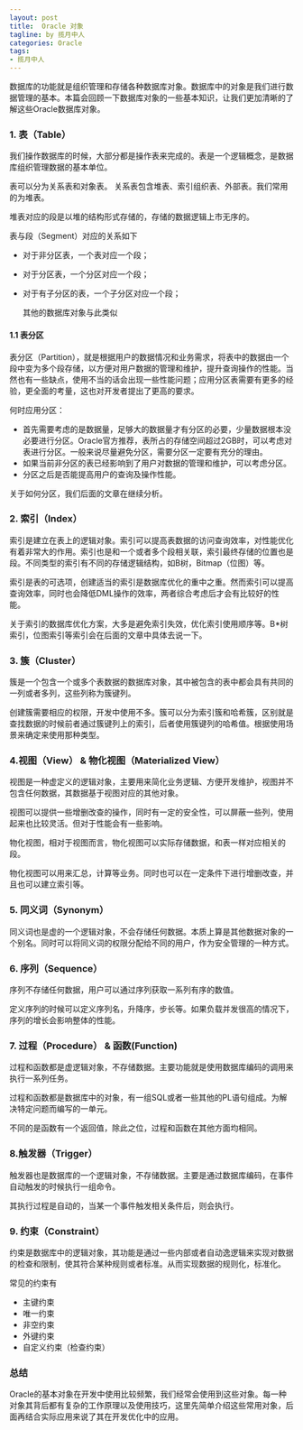 ```yaml
---
layout: post
title:  Oracle 对象
tagline: by 揽月中人
categories: Oracle
tags:
- 揽月中人
---
```

数据库的功能就是组织管理和存储各种数据库对象。数据库中的对象是我们进行数据管理的基本。本篇会回顾一下数据库对象的一些基本知识，让我们更加清晰的了解这些Oracle数据库对象。
<!--more-->

### 1.  表（Table）

我们操作数据库的时候，大部分都是操作表来完成的。表是一个逻辑概念，是数据库组织管理数据的基本单位。

表可以分为关系表和对象表。 关系表包含堆表、索引组织表、外部表。我们常用的为堆表。

堆表对应的段是以堆的结构形式存储的，存储的数据逻辑上市无序的。

表与段（Segment）对应的关系如下

- 对于非分区表，一个表对应一个段；

- 对于分区表，一个分区对应一个段；

- 对于有子分区的表，一个子分区对应一个段；

  其他的数据库对象与此类似

#### 1.1 表分区

表分区（Partition），就是根据用户的数据情况和业务需求，将表中的数据由一个段中变为多个段存储，以方便对用户数据的管理和维护，提升查询操作的性能。当然也有一些缺点，使用不当的话会出现一些性能问题；应用分区表需要有更多的经验，更全面的考量，这也对开发者提出了更高的要求。

何时应用分区：

- 首先需要考虑的是数据量，足够大的数据量才有分区的必要，少量数据根本没必要进行分区。Oracle官方推荐，表所占的存储空间超过2GB时，可以考虑对表进行分区。一般来说尽量避免分区，需要分区一定要有充分的理由。
- 如果当前非分区的表已经影响到了用户对数据的管理和维护，可以考虑分区。
- 分区之后是否能提高用户的查询及操作性能。

关于如何分区，我们后面的文章在继续分析。



### 2. 索引（Index）

索引是建立在表上的逻辑对象。索引可以提高表数据的访问查询效率，对性能优化有着非常大的作用。索引也是和一个或者多个段相关联，索引最终存储的位置也是段。不同类型的索引有不同的存储逻辑结构，如B树，Bitmap（位图）等。

索引是表的可选项，创建适当的索引是数据库优化的重中之重。然而索引可以提高查询效率，同时也会降低DML操作的效率，两者综合考虑后才会有比较好的性能。

关于索引的数据库优化方案，大多是避免索引失效，优化索引使用顺序等。B*树索引，位图索引等索引会在后面的文章中具体去说一下。

### 3. 簇（Cluster）

簇是一个包含一个或多个表数据的数据库对象，其中被包含的表中都会具有共同的一列或者多列，这些列称为簇键列。

创建簇需要相应的权限，开发中使用不多。簇可以分为索引簇和哈希簇，区别就是查找数据的时候前者通过簇键列上的索引，后者使用簇键列的哈希值。根据使用场景来确定来使用那种类型。

### 4.视图（View） & 物化视图（Materialized View）

视图是一种虚定义的逻辑对象，主要用来简化业务逻辑、方便开发维护，视图并不包含任何数据，其数据基于视图对应的其他对象。

视图可以提供一些增删改查的操作，同时有一定的安全性，可以屏蔽一些列，使用起来也比较灵活。但对于性能会有一些影响。

物化视图，相对于视图而言，物化视图可以实际存储数据，和表一样对应相关的段。

物化视图可以用来汇总，计算等业务。同时也可以在一定条件下进行增删改查，并且也可以建立索引等。

### 5. 同义词（Synonym）

同义词也是虚的一个逻辑对象，不会存储任何数据。本质上算是其他数据对象的一个别名。同时可以将同义词的权限分配给不同的用户，作为安全管理的一种方式。

### 6. 序列（Sequence）

序列不存储任何数据，用户可以通过序列获取一系列有序的数值。

定义序列的时候可以定义序列名，升降序，步长等。如果负载并发很高的情况下，序列的增长会影响整体的性能。

### 7. 过程（Procedure） & 函数(Function)

过程和函数都是虚逻辑对象，不存储数据。主要功能就是使用数据库编码的调用来执行一系列任务。

过程和函数都是数据库中的对象，有一组SQL或者一些其他的PL语句组成。为解决特定问题而编写的一单元。

不同的是函数有一个返回值，除此之位，过程和函数在其他方面均相同。

### 8.触发器（Trigger）

触发器也是数据库的一个逻辑对象，不存储数据。主要是通过数据库编码，在事件自动触发的时候执行一组命令。

其执行过程是自动的，当某一个事件触发相关条件后，则会执行。

### 9. 约束（Constraint）

约束是数据库中的逻辑对象，其功能是通过一些内部或者自动逸逻辑来实现对数据的检查和限制，使其符合某种规则或者标准。从而实现数据的规则化，标准化。

常见的约束有

- 主键约束
- 唯一约束
- 非空约束
- 外键约束
- 自定义约束（检查约束）

### 总结

Oracle的基本对象在开发中使用比较频繁，我们经常会使用到这些对象。每一种对象其背后都有复杂的工作原理以及使用技巧，这里先简单介绍这些常用对象，后面再结合实际应用来说了其在开发优化中的应用。